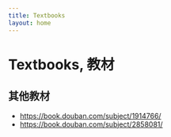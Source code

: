 ```yaml
---
title: Textbooks
layout: home
---
```

# Textbooks, 教材

## 其他教材

- https://book.douban.com/subject/1914766/
- https://book.douban.com/subject/2858081/